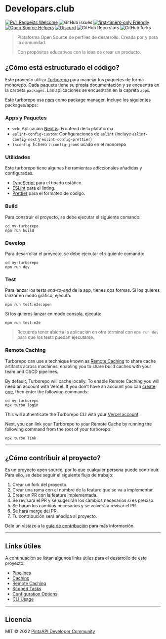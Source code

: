 # Developars.club

[![Pull Requests Welcome](https://img.shields.io/badge/PRs-welcome-brightgreen.svg?style=flat)](http://makeapullrequest.com)
![GitHub issues](https://img.shields.io/github/issues/PintaApis/developars-club)
[![first-timers-only Friendly](https://img.shields.io/badge/first--timers--only-friendly-blue.svg)](http://www.firsttimersonly.com/)
[![Open Source Helpers](https://www.codetriage.com/pintaapis/developars-club/badges/users.svg)](https://www.codetriage.com/pintaapis/developars-club)
[![Discord](https://img.shields.io/discord/785146214122651688?color=white&label=Discord%20Community&logo=discord)](https://carlosazaustre.es/discord)
![GitHub Repo stars](https://img.shields.io/github/stars/PintaApis/developars-club?style=social)
![GitHub forks](https://img.shields.io/github/forks/PintaApis/developars-club?style=social)


>Plataforma Open Source de perfiles de desarrollo. Creada por y para la comunidad. 
>
>Con propósitos educativos con la idea de crear un producto.

## ¿Cómo está estructurado el código?

Este proyecto utiliza [Turborepo](https://turborepo.com/) para manejar los paquetes de forma monorepo. Cada paquete tiene su propia documentación y se encuentra en la carpeta `packages`. Las aplicaciones se encuentran en la capreta `apps`.

Este turborepo usa [npm](https://www.npmjs.com/) como package manager. Incluye los siguientes packages/apps:

### Apps y Paquetes

- `web`: Aplicación [Next.js](https://nextjs.org). Frontend de la plataforma
- `eslint-config-custom`: Configuraciones de `eslint` (incluye `eslint-config-next` y `eslint-config-prettier`)
- `tsconfig`: fichero `tsconfig.json`s usado en el monorepo

### Utilidades

Este turborepo tiene algunas herramientas adiccionales añadidas y configuradas.

- [TypeScript](https://www.typescriptlang.org/) para el tipado estático.
- [ESLint](https://eslint.org/) para el linting.
- [Prettier](https://prettier.io) para el formateo de código.

### Build

Para construir el proyecto, se debe ejecutar el siguiente comando:
```
cd my-turborepo
npm run build
```

### Develop

Para desarrollar el proyecto, se debe ejecutar el siguiente comando:

```
cd my-turborepo
npm run dev
```

### Test
Para lanzar los tests *end-to-end* de la app, tienes dos formas. Si los quieres  lanzar en modo gráfico, ejecuta:

```
npm run test:e2e:open
```

Si los quieres lanzar en modo consola, ejecuta:

```
npm run test:e2e
```

> Recuerda tener abierta la aplicación en otra terminal con `npm run dev` para que los tests puedan ejecutarse.


### Remote Caching

Turborepo can use a technique known as [Remote Caching](https://turborepo.org/docs/core-concepts/remote-caching) to share cache artifacts across machines, enabling you to share build caches with your team and CI/CD pipelines.

By default, Turborepo will cache locally. To enable Remote Caching you will need an account with Vercel. If you don't have an account you can [create one](https://vercel.com/signup), then enter the following commands:

```
cd my-turborepo
npx turbo login
```

This will authenticate the Turborepo CLI with your [Vercel account](https://vercel.com/docs/concepts/personal-accounts/overview).

Next, you can link your Turborepo to your Remote Cache by running the following command from the root of your turborepo:

```
npx turbo link
```
---
## ¿Cómo contribuir al proyecto?

Es un proyecto open source, por lo que cualquier persona puede contribuir. Para ello, se debe seguir el siguiente flujo de trabajo:

1. Crear un fork del proyecto.
2. Crear una rama con el nombre de la feature que se va a implementar.
3. Crear un PR con la feature implementada.
4. Se revisará el PR y se sugerirán los cambios necesarios si es preciso.
5. Se harán los cambios necesarios y se volverá a revisar el PR.
6. Se hará merge del PR.
7. Tu contribución será añadida al proyecto.

Dale un vistazo a la [guía de contribución](CONTRIBUTING.md) para más información.

---

## Links útiles

A continuación se listan algunos links útiles para el desarrollo de este proyecto:

- [Pipelines](https://turborepo.org/docs/core-concepts/pipelines)
- [Caching](https://turborepo.org/docs/core-concepts/caching)
- [Remote Caching](https://turborepo.org/docs/core-concepts/remote-caching)
- [Scoped Tasks](https://turborepo.org/docs/core-concepts/scopes)
- [Configuration Options](https://turborepo.org/docs/reference/configuration)
- [CLI Usage](https://turborepo.org/docs/reference/command-line-reference)

---
## Licencia
MIT &copy; 2022 [PintaAPI Developer Community](https://discord.gg/carlosazaustre)
